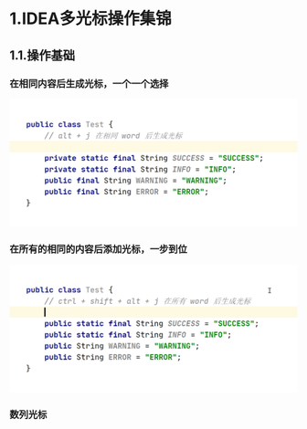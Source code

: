 # 1.IDEA多光标操作集锦

## 1.1.操作基础

### 在相同内容后生成光标，一个一个选择
![](/static/image/idea_alt_j-1589727619502.c6c9651d.gif)
### 在所有的相同的内容后添加光标，一步到位
![](/static/image/idea_alt_shift_ctrl_j.c1b6d800.gif)
### 数列光标